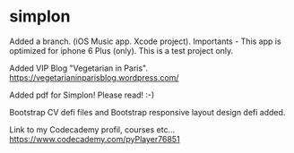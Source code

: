 # simplon

Added a branch. (iOS Music app. Xcode project).
Importants - This app is optimized for iphone 6 Plus (only).
This is a test project only.



Added VIP Blog "Vegetarian in Paris". https://vegetarianinparisblog.wordpress.com/ 


Added pdf for Simplon! Please read! :-) 


Bootstrap CV defi files and Bootstrap responsive layout design defi added. 


Link to my Codecademy profil, courses etc... https://www.codecademy.com/pyPlayer76851 
